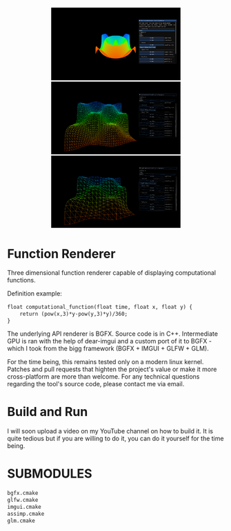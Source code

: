 <p align="center" float="left">
<img src="images/wave-preview.png" width="300">
	<img src="images/high-sampling-preview.png" width="300" center>
<img src="images/low-sampling-preview.png" width="300">
</p>

# Function Renderer 

Three dimensional function renderer capable of displaying computational functions. 

Definition example:

```
float computational_function(float time, float x, float y) {
    return (pow(x,3)*y-pow(y,3)*y)/360;
}
```


The underlying API renderer is BGFX. Source code is in C++. Intermediate GPU is ran with the help of dear-imgui and a custom port of it to BGFX - which I took from the bigg framework (BGFX + IMGUI + GLFW + GLM). 

For the time being, this remains tested only on a modern linux kernel. Patches and pull requests that highten the project's value or make it more cross-platform are more than welcome. For any technical questions regarding the tool's source code, please contact me via email. 

# Build and Run 

I will soon upload a video on my YouTube channel on how to build it. It is quite tedious but if you are willing to do it, you can do it yourself for the time being. 

# SUBMODULES

	bgfx.cmake 
	glfw.cmake 
	imgui.cmake 
	assimp.cmake 
	glm.cmake
	
